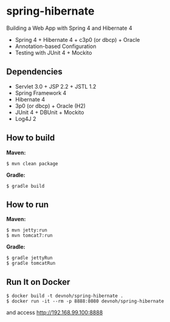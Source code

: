 # spring-hibernate
Building a Web App with Spring 4 and Hibernate 4

* Spring 4 + Hibernate 4 + c3p0 (or dbcp) + Oracle
* Annotation-based Configuration
* Testing with JUnit 4 + Mockito

Dependencies
------------

* Servlet 3.0 + JSP 2.2 + JSTL 1.2
* Spring Framework 4
* Hibernate 4
* 3p0 (or dbcp) + Oracle (H2)
* JUnit 4 + DBUnit + Mockito
* Log4J 2

How to build
------------

**Maven:**
```
$ mvn clean package
```

**Gradle:**
```
$ gradle build
```

How to run
----------
**Maven:**
```
$ mvn jetty:run
$ mvn tomcat7:run
```

**Gradle:**
```
$ gradle jettyRun
$ gradle tomcatRun
```

Run It on Docker
----------------
```
$ docker build -t devnoh/spring-hibernate .
$ docker run -it --rm -p 8888:8080 devnoh/spring-hibernate
```
and access http://192.168.99.100:8888
